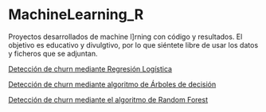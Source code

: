 # MachineLearning_R
Proyectos desarrollados de machine l]rning con código y resultados. 
El objetivo es educativo y divulgtivo, por lo que siéntete libre de usar los datos y ficheros que se adjuntan. 


[Detección de churn mediante Regresión Logística](https://github.com/AdSan-R/MachineLearning_R/blob/main/pdf/Detecci%C3%B3n%20de%20churn%20(abandono)%20mediante%20Regresi%C3%B3n%20Log%C3%ADstica.%20Caso%20Telecomunicaciones.pdf)

[Detección de churn mediante algoritmo de Árboles de decisión](https://github.com/AdSan-R/MachineLearning_R/blob/main/pdf/Detecci%C3%B3n%20de%20churn%20mediante%20algoritmo%20de%20%C3%81rboles%20de%20decisi%C3%B3n.%20Caso%20Telecomunicaciones.pdf)

[Detección de churn mediante el algoritmo de Random Forest](https://github.com/AdSan-R/MachineLearning_R/blob/main/pdf/Detecci%C3%B3n%20de%20churn%20mediante%20el%20algoritmo%20de%20Random%20Forest.pdf)


